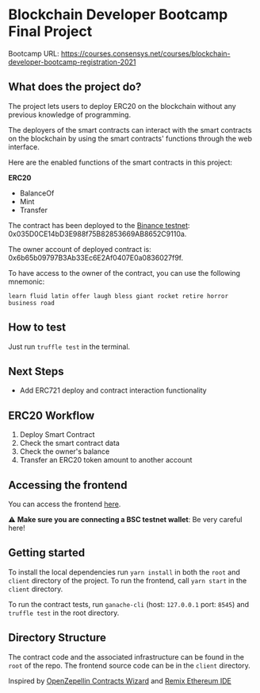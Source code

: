 # Blockchain Developer Bootcamp Final Project

Bootcamp URL: https://courses.consensys.net/courses/blockchain-developer-bootcamp-registration-2021

## What does the project do?

The project lets users to deploy ERC20 on the blockchain without any previous knowledge of programming.

The deployers of the smart contracts can interact with the smart contracts on the blockchain by using the smart contracts' functions through the web interface.

Here are the enabled functions of the smart contracts in this project:

**ERC20**

- BalanceOf
- Mint
- Transfer

The contract has been deployed to the [Binance testnet](https://testnet.binance.org): 0x035D0CE14bD3E988f75B82853669AB8652C9110a.

The owner account of deployed contract is: 0x6b65b09797B3Ab33Ec6E2Af0407E0a0836027f9f.

To have access to the owner of the contract, you can use the following mnemonic:

`learn fluid latin offer laugh bless giant rocket retire horror business road`

## How to test

Just run `truffle test` in the terminal.

## Next Steps

- Add ERC721 deploy and contract interaction functionality

## ERC20 Workflow

1. Deploy Smart Contract
2. Check the smart contract data
3. Check the owner's balance
4. Transfer an ERC20 token amount to another account

## Accessing the frontend

You can access the frontend [here](https://blockchain-developer-bootcamp-final-project-sigma.vercel.app/).

<!-- ## Screencast

To view a screencast [visit](https://drive.google.com/file/d/1bNsSN-SJnogjmFn4Rdxc0Ffk-mtSWdpP/view?usp=sharing) -->

:warning: **Make sure you are connecting a BSC testnet wallet**: Be very careful here!

## Getting started

To install the local dependencies run `yarn install` in both the `root` and `client` directory of the project. To run the frontend, call `yarn start` in the `client` directory.

To run the contract tests, run `ganache-cli` (host: `127.0.0.1` port: `8545`) and `truffle test` in the root directory.

## Directory Structure

The contract code and the associated infrastructure can be found in the `root` of the repo. The frontend source code can be in the `client` directory.

Inspired by [OpenZepellin Contracts Wizard](https://wizard.openzeppelin.com/) and [Remix Ethereum IDE](https://remix.ethereum.org/)
